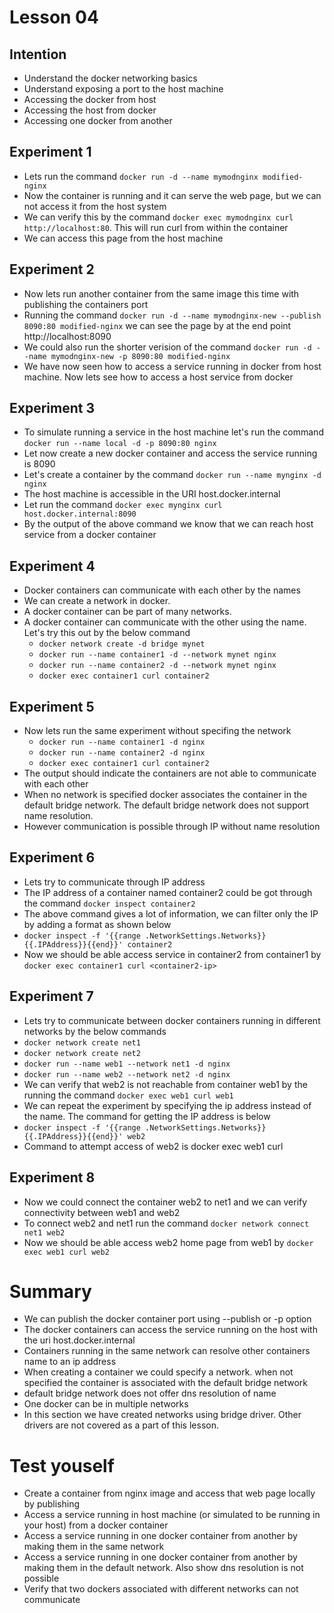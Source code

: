 # Lesson 04

## Intention
 * Understand the docker networking basics
 * Understand exposing a port to the host machine
 * Accessing the docker from host
 * Accessing the host from docker
 * Accessing one docker from another

## Experiment 1
 * Lets run the command `docker run -d --name mymodnginx modified-nginx`
 * Now the container is running and it can serve the web page, but we can not access it from the host system
 * We can verify this by the command `docker exec mymodnginx curl http://localhost:80`. This will run curl from within the container
 * We can access this page from the host machine

## Experiment 2
 * Now lets run another container from the same image this time with publishing the containers port
 * Running the command `docker run -d --name mymodnginx-new --publish 8090:80 modified-nginx` we can see the page by at the end point http://localhost:8090
 * We could also run the shorter verision of the command `docker run -d --name mymodnginx-new -p 8090:80 modified-nginx`
 * We have now seen how to access a service running in docker from host machine. Now lets see how to access a host service from docker

## Experiment 3
 * To simulate running a service in the host machine let's run the command `docker run --name local -d -p 8090:80 nginx`
 * Let now create a new docker container and access the service running is 8090
 * Let's create a container by the command `docker run --name mynginx -d nginx`
 * The host machine is accessible in the URI host.docker.internal
 * Let run the command `docker exec mynginx curl host.docker.internal:8090`
 * By the output of the above command we know that we can reach host service from a docker container 

## Experiment 4
 * Docker containers can communicate with each other by the names
 * We can create a network in docker.
 * A docker container can be part of many networks.
 * A docker container can communicate with the other using the name. Let's try this out by the below command
   * `docker network create -d bridge mynet`
   * `docker run --name container1 -d --network mynet nginx`
   * `docker run --name container2 -d --network mynet nginx`
   * `docker exec container1 curl container2`
 
 ## Experiment 5
 * Now lets run the same experiment without specifing the network
   * `docker run --name container1 -d nginx`
   * `docker run --name container2 -d nginx`
   * `docker exec container1 curl container2`
 * The output should indicate the containers are not able to communicate with each other
 * When no network is specified docker associates the container in the default bridge network. The default bridge network does not support name resolution.
 * However communication is possible through IP without name resolution
 
 ## Experiment 6
 * Lets try to communicate through IP address
 * The IP address of a container named container2 could be got through the command `docker inspect container2`
 * The above command gives a lot of information, we can filter only the IP by adding a format as shown below
 * `docker inspect -f '{{range .NetworkSettings.Networks}}{{.IPAddress}}{{end}}' container2`
 * Now we should be able access service in container2 from container1 by `docker exec container1 curl <container2-ip>`
 
 ## Experiment 7
 * Lets try to communicate between docker containers running in different networks by the below commands
 * `docker network create net1`
 * `docker network create net2`
 * `docker run --name web1 --network net1 -d nginx`
 * `docker run --name web2 --network net2 -d nginx`
 * We can verify that web2 is not reachable from container web1 by the running the command `docker exec web1 curl web1`
 * We can repeat the experiment by specifying the ip address instead of the name. The command for getting the IP address is below
 * `docker inspect -f '{{range .NetworkSettings.Networks}}{{.IPAddress}}{{end}}' web2`
 * Command to attempt access of web2 is docker exec web1 curl <ip-address of web2>
 
 ## Experiment 8
 * Now we could connect the container web2 to net1 and we can verify connectivity between web1 and web2
 * To connect web2 and net1 run the command `docker network connect net1 web2`
 * Now we should be able access web2 home page from web1 by `docker exec web1 curl web2`
 
# Summary
 * We can publish the docker container port using --publish or -p option
 * The docker containers can access the service running on the host with the uri host.docker.internal
 * Containers running in the same network can resolve other containers name to an ip address
 * When creating a container we could specify a network. when not specified the container is associated with the default bridge network
 * default bridge network does not offer dns resolution of name
 * One docker can be in multiple networks
 * In this section we have created networks using bridge driver. Other drivers are not covered as a part of this lesson.

# Test youself
 * Create a container from nginx image and access that web page locally by publishing
 * Access a service running in host machine (or simulated to be running in your host) from a docker container
 * Access a service running in one docker container from another by making them in the same network
 * Access a service running in one docker container from another by making them in the default network. Also show dns resolution is not possible
 * Verify that two dockers associated with different networks can not communicate
